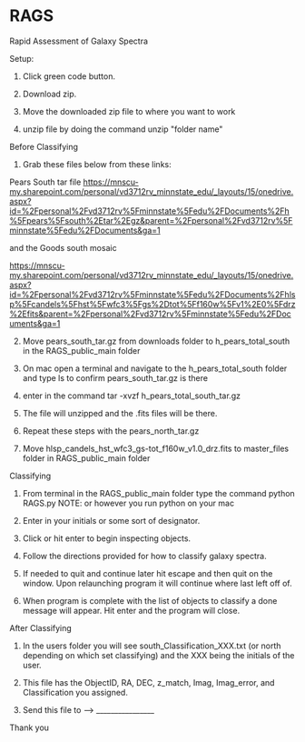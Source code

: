 # RAGS
Rapid Assessment of Galaxy Spectra

Setup:

1. Click green code button. 

2. Download zip. 

3. Move the downloaded zip file to where you want to work 

4. unzip file by doing the command unzip "folder name"

Before Classifying

1. Grab these files below from these links:

Pears South tar file 
https://mnscu-my.sharepoint.com/personal/vd3712rv_minnstate_edu/_layouts/15/onedrive.aspx?id=%2Fpersonal%2Fvd3712rv%5Fminnstate%5Fedu%2FDocuments%2Fh%5Fpears%5Fsouth%2Etar%2Egz&parent=%2Fpersonal%2Fvd3712rv%5Fminnstate%5Fedu%2FDocuments&ga=1

and the Goods south mosaic
 
https://mnscu-my.sharepoint.com/personal/vd3712rv_minnstate_edu/_layouts/15/onedrive.aspx?id=%2Fpersonal%2Fvd3712rv%5Fminnstate%5Fedu%2FDocuments%2Fhlsp%5Fcandels%5Fhst%5Fwfc3%5Fgs%2Dtot%5Ff160w%5Fv1%2E0%5Fdrz%2Efits&parent=%2Fpersonal%2Fvd3712rv%5Fminnstate%5Fedu%2FDocuments&ga=1


2. Move pears_south_tar.gz from downloads folder to h_pears_total_south in the RAGS_public_main folder

3. On mac open a terminal and navigate to the h_pears_total_south folder and type ls to confirm pears_south_tar.gz is there

4. enter in the command tar -xvzf h_pears_total_south_tar.gz

5. The file will unzipped and the .fits files will be there. 

6. Repeat these steps with the pears_north_tar.gz

7. Move hlsp_candels_hst_wfc3_gs-tot_f160w_v1.0_drz.fits to master_files folder in RAGS_public_main folder



Classifying

1. From terminal in the RAGS_public_main folder type the command python RAGS.py  NOTE: or however you run python on your mac

2. Enter in your initials or some sort of designator. 

3. Click or hit enter to begin inspecting objects. 

4. Follow the directions provided for how to classify galaxy spectra.

5. If needed to quit and continue later hit escape and then quit on the window. Upon relaunching program it will continue where last left off of.

6. When program is complete with the list of objects to classify a done message will appear. Hit enter and the program will close.


After Classifying

1. In the users folder you will see south_Classification_XXX.txt (or north depending on which set classifying) and the XXX being the initials of the user. 

2. This file has the ObjectID, RA, DEC, z_match, Imag, Imag_error, and Classification you assigned. 

3. Send this file to --> ________________


Thank you

